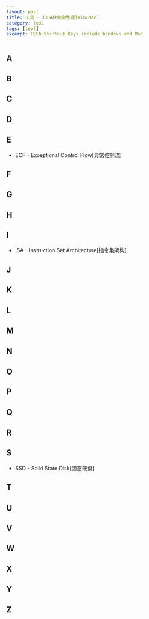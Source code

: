 ```yaml
---
layout: post
title: 工具 - IDEA快捷键整理[Win/Mac]
category: tool
tags: [tool]
excerpt: IDEA Shortcut Keys include Windows and Mac
---
```


## A


## B


## C


## D


## E

- ECF - Exceptional Control Flow[异常控制流]

## F


## G


## H


## I

- ISA - Instruction Set Architecture[指令集架构]


## J


## K


## L


## M


## N


## O


## P


## Q


## R


## S

- SSD - Solid State Disk[固态硬盘]

## T


## U


## V


## W


## X


## Y


## Z

